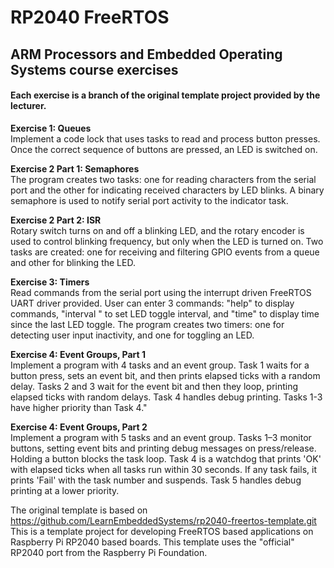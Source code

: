 # RP2040 FreeRTOS

## ARM Processors and Embedded Operating Systems course exercises
#### Each exercise is a branch of the original template project provided by the lecturer.

<p><strong>Exercise 1: Queues</strong><br>
Implement a code lock that uses tasks to read and process button presses. Once the correct sequence of buttons are pressed, an LED is switched on.</p>

<p><strong>Exercise 2 Part 1: Semaphores</strong><br>
The program creates two tasks: one for reading characters from the serial port and the other for indicating received characters by LED blinks. A binary semaphore is used to notify serial port activity to the indicator task.</p>

<p><strong>Exercise 2 Part 2: ISR</strong><br>
Rotary switch turns on and off a blinking LED, and the rotary encoder is used to control blinking frequency, but only when the LED is turned on. Two tasks are created: one for receiving and filtering GPIO events from a queue and other for blinking the 
LED.</p>

<p><strong>Exercise 3: Timers</strong><br>
Read commands from the serial port using the interrupt driven FreeRTOS UART driver provided. User can enter 3 commands: "help" to display commands, "interval <seconds>" to set LED toggle interval, and "time" to display time since the last LED toggle. The program creates two timers: one for detecting user input inactivity, and one for toggling an LED. </p>

<p><strong>Exercise 4: Event Groups, Part 1</strong><br>
Implement a program with 4 tasks and an event group. Task 1 waits for a button press, sets an event bit, and then prints elapsed ticks with a random delay. Tasks 2 and 3 wait for the event bit and then they loop, printing elapsed ticks with random delays. Task 4 handles debug printing. Tasks 1-3 have higher priority than Task 4." </p>

<p><strong>Exercise 4: Event Groups, Part 2</strong><br>
Implement a program with 5 tasks and an event group. Tasks 1–3 monitor buttons, setting event bits and printing debug messages on press/release. Holding a button blocks the task loop. Task 4 is a watchdog that prints 'OK' with elapsed ticks when all tasks run within 30 seconds. If any task fails, it prints 'Fail' with the task number and suspends. Task 5 handles debug printing at a lower priority. </p>



The original template is based on https://github.com/LearnEmbeddedSystems/rp2040-freertos-template.git
This is a template project for developing FreeRTOS based applications on Raspberry Pi RP2040 based boards. This template uses the "official" RP2040 port from the Raspberry Pi Foundation. 
